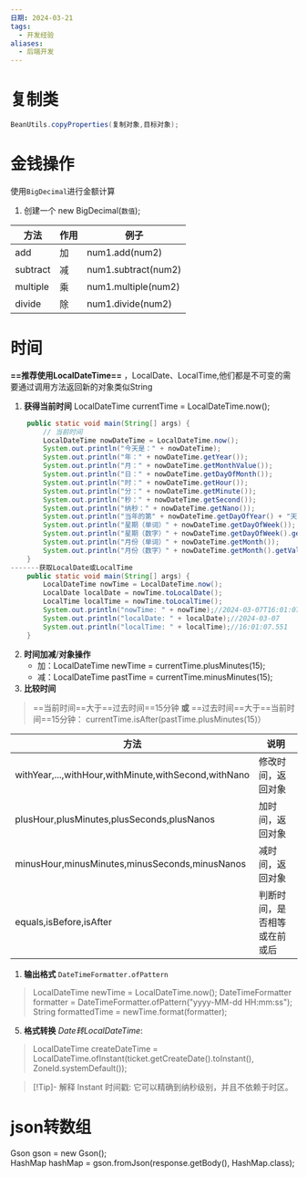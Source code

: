 ```yaml
---
日期: 2024-03-21
tags:
  - 开发经验
aliases:
  - 后端开发
---
```

# 复制类
```java
BeanUtils.copyProperties(复制对象,目标对象);
```

# 金钱操作
使用`BigDecimal`进行金额计算
1. 创建一个 new BigDecimal(`数值`);

| 方法       | 作用  | 例子                  |
| -------- | --- | ------------------- |
| add      | 加   | num1.add(num2)      |
| subtract | 减   | num1.subtract(num2) |
| multiple | 乘   | num1.multiple(num2) |
| divide   | 除   | num1.divide(num2)   |
# 时间
**==推荐使用LocalDateTime==** ，LocalDate、LocalTime,他们都是不可变的需要通过调用方法返回新的对象类似String
1. **获得当前时间**
LocalDateTime currentTime = LocalDateTime.now();
```java fold:获得其他详细
    public static void main(String[] args) {
    	// 当前时间
        LocalDateTime nowDateTime = LocalDateTime.now();
        System.out.println("今天是：" + nowDateTime);
        System.out.println("年：" + nowDateTime.getYear());
        System.out.println("月：" + nowDateTime.getMonthValue());
        System.out.println("日：" + nowDateTime.getDayOfMonth());
        System.out.println("时：" + nowDateTime.getHour());
        System.out.println("分：" + nowDateTime.getMinute());
        System.out.println("秒：" + nowDateTime.getSecond());
        System.out.println("纳秒：" + nowDateTime.getNano());
        System.out.println("当年的第" + nowDateTime.getDayOfYear() + "天");
        System.out.println("星期（单词）" + nowDateTime.getDayOfWeek());
        System.out.println("星期（数字）" + nowDateTime.getDayOfWeek().getValue());
        System.out.println("月份（单词）" + nowDateTime.getMonth());
        System.out.println("月份（数字）" + nowDateTime.getMonth().getValue());
    }
-------获取LocalDate或LocalTime
    public static void main(String[] args) {
        LocalDateTime nowTime = LocalDateTime.now();
        LocalDate localDate = nowTime.toLocalDate();
        LocalTime localTime = nowTime.toLocalTime();
        System.out.println("nowTime: " + nowTime);//2024-03-07T16:01:07.551
        System.out.println("localDate: " + localDate);//2024-03-07
        System.out.println("localTime: " + localTime);//16:01:07.551
    }

```
2. **时间加减**/**对象操作**
	- 加：LocalDateTime newTime = currentTime.plusMinutes(15);
	- 减：LocalDateTime pastTime = currentTime.minusMinutes(15);
3. **比较时间**
>==当前时间==大于==过去时间==15分钟 **或** ==过去时间==大于==当前时间==15分钟： currentTime.isAfter(pastTime.plusMinutes(15)）

| 方法                                                   | 说明             |
| ---------------------------------------------------- | -------------- |
| withYear,...,withHour,withMinute,withSecond,withNano | 修改时间，返回对象      |
| plusHour,plusMinutes,plusSeconds,plusNanos           | 加时间，返回对象       |
| minusHour,minusMinutes,minusSeconds,minusNanos       | 减时间，返回对象       |
| equals,isBefore,isAfter                              | 判断时间，是否相等或在前或后 |

1. **输出格式** `DateTimeFormatter.ofPattern`
>LocalDateTime newTime = LocalDateTime.now();
>DateTimeFormatter formatter = DateTimeFormatter.ofPattern("yyyy-MM-dd HH:mm:ss");
  String formattedTime = newTime.format(formatter);

5. **格式转换**
*Date转LocalDateTime*:
>LocalDateTime createDateTime = LocalDateTime.ofInstant(ticket.getCreateDate().toInstant(), ZoneId.systemDefault());

> [!Tip]- 解释
> Instant 时间戳: 它可以精确到纳秒级别，并且不依赖于时区。



# json转数组
Gson gson = new Gson();  
HashMap hashMap = gson.fromJson(response.getBody(), HashMap.class);